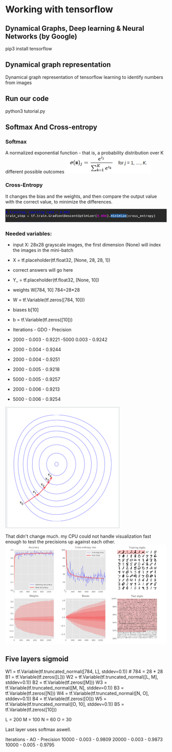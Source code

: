 # Working with tensorflow
## Dynamical Graphs, Deep learning & Neural Networks (by Google)
pip3 install tensorflow

## Dynamical graph representation 
Dynamical graph representation of tensorflow learning to identify numbers from images


## Run our code

python3 tutorial.py

## Softmax And Cross-entropy

### Softmax
 
A normalized exponential function -  that is, a probability distribution over K different possible outcomes
![alt tag](https://github.com/szEIgo/NeuralNetwork/blob/master/math1.png)

### Cross-Entropy

It changes the bias and the weights, and then compare the output value with the correct value, to minimize the differences.

![alt tag](https://github.com/szEIgo/NeuralNetwork/blob/master/img2.png)

### Needed variables:
- input X: 28x28 grayscale images, the first dimension (None) will index the images in the mini-batch
 - X = tf.placeholder(tf.float32, [None, 28, 28, 1])
 - correct answers will go here
 - Y_ = tf.placeholder(tf.float32, [None, 10])
 - weights W[784, 10]   784=28*28
 - W = tf.Variable(tf.zeros([784, 10]))
 - biases b[10]
 - b = tf.Variable(tf.zeros([10]))


- Iterations - GDO 	- Precision
- 2000       - 0.003 	- 0.9221
 -5000         0.003	- 0.9242
 - 2000 	   - 0.004	- 0.9244
 - 2000	   - 0.004	- 0.9251
 - 2000 	   - 0.005	- 0.9218
 - 5000 	   - 0.005	- 0.9257
 - 2000 	   - 0.006	- 0.9213
 - 5000       - 0.006	- 0.9254

![alt tag](https://github.com/szEIgo/NeuralNetwork/blob/master/math2.png)

That didn't change much.
my CPU could not handle visualization fast enough to test the precisions up against each other.
![alt tag](https://github.com/szEIgo/NeuralNetwork/blob/master/img1.png)

## Five layers sigmoid

W1 = tf.Variable(tf.truncated_normal([784, L], stddev=0.1))  # 784 = 28 * 28
B1 = tf.Variable(tf.zeros([L]))
W2 = tf.Variable(tf.truncated_normal([L, M], stddev=0.1))
B2 = tf.Variable(tf.zeros([M]))
W3 = tf.Variable(tf.truncated_normal([M, N], stddev=0.1))
B3 = tf.Variable(tf.zeros([N]))
W4 = tf.Variable(tf.truncated_normal([N, O], stddev=0.1))
B4 = tf.Variable(tf.zeros([O]))
W5 = tf.Variable(tf.truncated_normal([O, 10], stddev=0.1))
B5 = tf.Variable(tf.zeros([10]))

L = 200
M = 100
N = 60
O = 30

Last layer uses softmax aswell.

Iterations  - AO	- Precision
10000       - 0.003 	- 0.9809
20000	    - 0.003     - 0.9873
10000	    - 0.005 	- 0.9795




